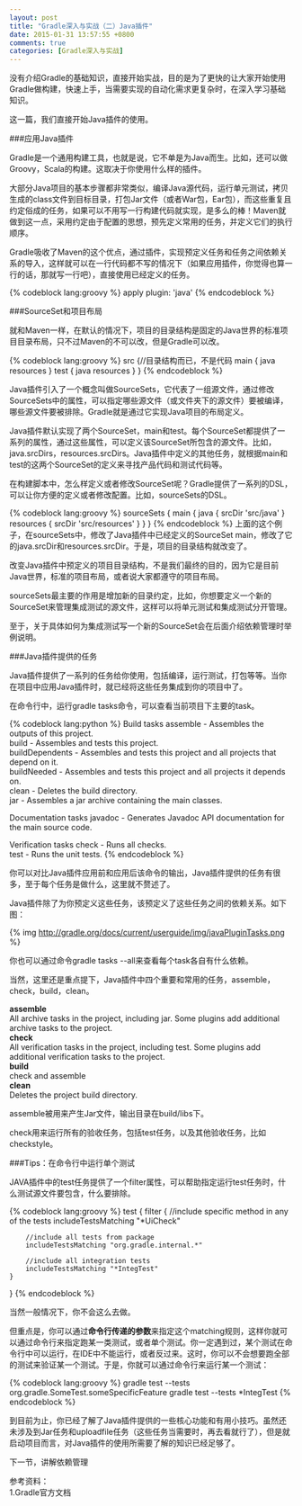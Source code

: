 ```yaml
---
layout: post
title: "Gradle深入与实战（二）Java插件"
date: 2015-01-31 13:57:55 +0800
comments: true
categories: [Gradle深入与实战]
---
```

没有介绍Gradle的基础知识，直接开始实战，目的是为了更快的让大家开始使用Gradle做构建，快速上手，当需要实现的自动化需求更复杂时，在深入学习基础知识。

这一篇，我们直接开始Java插件的使用。

###应用Java插件

Gradle是一个通用构建工具，也就是说，它不单是为Java而生。比如，还可以做Groovy，Scala的构建。这取决于你使用什么样的插件。

大部分Java项目的基本步骤都非常类似，编译Java源代码，运行单元测试，拷贝生成的class文件到目标目录，打包Jar文件（或者War包，Ear包），而这些重复且约定俗成的任务，如果可以不用写一行构建代码就实现，是多么的棒！Maven就做到这一点，采用约定由于配置的思想，预先定义常用的任务，并定义它们的执行顺序。

Gradle吸收了Maven的这个优点，通过插件，实现预定义任务和任务之间依赖关系的导入，这样就可以在一行代码都不写的情况下（如果应用插件，你觉得也算一行的话，那就写一行吧），直接使用已经定义的任务。

{% codeblock lang:groovy %}
apply plugin: 'java'
{% endcodeblock %}

###SourceSet和项目布局

就和Maven一样，在默认的情况下，项目的目录结构是固定的Java世界的标准项目目录布局，只不过Maven的不可以改，但是Gradle可以改。

{% codeblock lang:groovy %}
src {//目录结构而已，不是代码
	 main {
		 java
		 resources
	 }
	 test {
		 java
		 resources
	 }
}
{% endcodeblock %}

Java插件引入了一个概念叫做SourceSets，它代表了一组源文件，通过修改SourceSets中的属性，可以指定哪些源文件（或文件夹下的源文件）要被编译，哪些源文件要被排除。Gradle就是通过它实现Java项目的布局定义。

Java插件默认实现了两个SourceSet，main和test。每个SourceSet都提供了一系列的属性，通过这些属性，可以定义该SourceSet所包含的源文件。比如，java.srcDirs，resources.srcDirs。Java插件中定义的其他任务，就根据main和test的这两个SourceSet的定义来寻找产品代码和测试代码等。

在构建脚本中，怎么样定义或者修改SourceSet呢？Gradle提供了一系列的DSL，可以让你方便的定义或者修改配置。比如，sourceSets的DSL。

{% codeblock lang:groovy %}
sourceSets {
    main {
        java {
            srcDir 'src/java'
        }
        resources {
            srcDir 'src/resources'
        }
    }
}
{% endcodeblock %}
上面的这个例子，在sourceSets中，修改了Java插件中已经定义的SourceSet main，修改了它的java.srcDir和resources.srcDir。于是，项目的目录结构就改变了。

改变Java插件中预定义的项目目录结构，不是我们最终的目的，因为它是目前Java世界，标准的项目布局，或者说大家都遵守的项目布局。

sourceSets最主要的作用是增加新的目录约定，比如，你想要定义一个新的SourceSet来管理集成测试的源文件，这样可以将单元测试和集成测试分开管理。

至于，关于具体如何为集成测试写一个新的SourceSet会在后面介绍依赖管理时举例说明。

###Java插件提供的任务

Java插件提供了一系列的任务给你使用，包括编译，运行测试，打包等等。当你在项目中应用Java插件时，就已经将这些任务集成到你的项目中了。

在命令行中，运行gradle tasks命令，可以查看当前项目下主要的task。

{% codeblock lang:python %}
Build tasks
assemble - Assembles the outputs of this project.   
build - Assembles and tests this project.   
buildDependents - Assembles and tests this project and all projects that depend on it.   
buildNeeded - Assembles and tests this project and all projects it depends on.    
clean - Deletes the build directory.   
jar - Assembles a jar archive containing the main classes.   

Documentation tasks
javadoc - Generates Javadoc API documentation for the main source code.

Verification tasks
check - Runs all checks.  
test - Runs the unit tests.
{% endcodeblock %}

你可以对比Java插件应用前和应用后该命令的输出，Java插件提供的任务有很多，至于每个任务是做什么，这里就不赘述了。

Java插件除了为你预定义这些任务，该预定义了这些任务之间的依赖关系。如下图：

{% img http://gradle.org/docs/current/userguide/img/javaPluginTasks.png %}

你也可以通过命令gradle tasks --all来查看每个task各自有什么依赖。

当然，这里还是重点提下，Java插件中四个重要和常用的任务，assemble，check，build，clean。

**assemble**   
All archive tasks in the project, including jar. Some plugins add additional archive tasks to the project.   
**check**	
All verification tasks in the project, including test. Some plugins add additional verification tasks to the project.   
**build**	
check and assemble     
**clean**    
Deletes the project build directory.

assemble被用来产生Jar文件，输出目录在build/libs下。

check用来运行所有的验收任务，包括test任务，以及其他验收任务，比如checkstyle。

###Tips：在命令行中运行单个测试

JAVA插件中的test任务提供了一个filter属性，可以帮助指定运行test任务时，什么测试源文件要包含，什么要排除。

{% codeblock lang:groovy %}
test {
    filter {
        //include specific method in any of the tests
        includeTestsMatching "*UiCheck"

        //include all tests from package
        includeTestsMatching "org.gradle.internal.*"

        //include all integration tests
        includeTestsMatching "*IntegTest"
    }
}
{% endcodeblock %}

当然一般情况下，你不会这么去做。

但重点是，你可以通过**命令行传递的参数**来指定这个matching规则，这样你就可以通过命令行来指定跑某一类测试，或者单个测试。你一定遇到过，某个测试在命令行中可以运行，在IDE中不能运行，或者反过来。这时，你可以不会想要跑全部的测试来验证某一个测试。于是，你就可以通过命令行来运行某一个测试：

{% codeblock lang:groovy %}
gradle test --tests org.gradle.SomeTest.someSpecificFeature
gradle test --tests *IntegTest
{% endcodeblock %}

到目前为止，你已经了解了Java插件提供的一些核心功能和有用小技巧。虽然还未涉及到Jar任务和uploadfile任务（这些任务当需要时，再去看就行了），但是就启动项目而言，对Java插件的使用所需要了解的知识已经足够了。

下一节，讲解依赖管理

参考资料：   
1.Gradle官方文档




